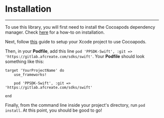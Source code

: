 # Installation
***
To use this library, you will first need to install the Cocoapods dependency manager. Check [here](https://guides.cocoapods.org/using/getting-started.html) for a how-to on installation. 

Next, follow [this](https://guides.cocoapods.org/using/using-cocoapods.html) guide to setup your Xcode project to use Cocoapods.

Then, in your **Podfile**, add this line `pod 'PPSDK-Swift', :git => 'https://gitlab.afcreate.com/sdks/swift'`. Your **Podfile** should look something like this:

	target 'YourProjectName' do
    	use_frameworks!

  		pod 'PPSDK-Swift', :git => 'https://gitlab.afcreate.com/sdks/swift'

	end
	
Finally, from the command line inside your project's directory, run `pod install`. At this point, you should be good to go!